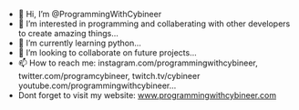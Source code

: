 - 👋 Hi, I’m @ProgrammingWithCybineer
- 👀 I’m interested in programming and collaberating with other developers to create amazing things...
- 🌱 I’m currently learning python...
- 💞️ I’m looking to collaborate on future projects...
- 📫 How to reach me: instagram.com/programmingwithcybineer,   twitter.com/programcybineer,    twitch.tv/cybineer   youtube.com/programmingwithcybineer...
- Dont forget to visit my website: www.programmingwithcybineer.com

<!---
Programmingwithcybineer/programmingwithcybineer is a ✨ special ✨ repository because its `README.md` (this file) appears on your GitHub profile.
You can click the Preview link to take a look at your changes.
--->
